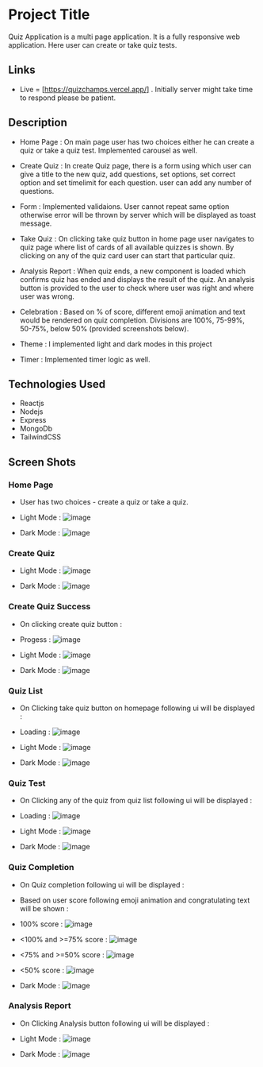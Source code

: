 # Project Title

Quiz Application is a multi page application. It is a fully responsive web application. Here user can create or take quiz tests.


## Links

* Live = [https://quizchamps.vercel.app/] . Initially server might take time to respond please be patient.


## Description

* Home Page : On main page user has two choices either he can create a quiz or take a quiz test. Implemented carousel as well.
  
* Create Quiz : In create Quiz page, there is a form using which user can give a title to the new quiz, add questions, set options, set correct option and set timelimit for each question. user can add any number of questions.

* Form : Implemented validaions. User cannot repeat same option otherwise error will be thrown by server which will be displayed as toast message.

* Take Quiz : On clicking take quiz button in home page user navigates to quiz page where list of cards of all available quizzes is shown. By clicking on any of the quiz card user can start that particular quiz.

* Analysis Report : When quiz ends, a new component is loaded which confirms quiz has ended and displays the result of the quiz. An analysis button is provided to the user to check where user was right and where user was wrong.

* Celebration : Based on % of score, different emoji animation and text would be rendered on quiz completion. Divisions are 100%, 75-99%, 50-75%, below 50% (provided screenshots below). 

* Theme : I implemented light and dark modes in this project

* Timer : Implemented timer logic as well.




## Technologies Used

* Reactjs
* Nodejs
* Express
* MongoDb
* TailwindCSS


## Screen Shots

### Home Page 

* User has two choices - create a quiz or take a quiz.
  
* Light Mode :
![image](https://github.com/user-attachments/assets/df79ab80-ee76-4cd7-bb39-61e95c6e969d)


* Dark Mode :
![image](https://github.com/user-attachments/assets/a147b44d-2b6a-4f02-ba3c-3f5122bd2450)



### Create Quiz

* Light Mode :
![image](https://github.com/user-attachments/assets/981df495-a0d8-42b4-ab30-f80c39d1272d)


* Dark Mode :
![image](https://github.com/user-attachments/assets/fa5d382c-5413-45ad-b0b3-cf71ea3e8d40)



### Create Quiz Success

* On clicking create quiz button :

* Progess :
![image](https://github.com/user-attachments/assets/03bd2ca9-613b-4abc-b940-54842130dc7e)


* Light Mode :
![image](https://github.com/user-attachments/assets/41794e55-d783-476b-bfb8-cfffdd6e478c)


* Dark Mode :
![image](https://github.com/user-attachments/assets/b895621f-2cca-4da0-92c1-26cc0ed9c1c5)



### Quiz List
* On Clicking take quiz button on homepage following ui will be displayed :

* Loading :
![image](https://github.com/user-attachments/assets/6c79e79c-5649-4517-8eb2-e2027e9df084)


* Light Mode :
![image](https://github.com/user-attachments/assets/a8be2658-7ac4-4c7b-9e3d-fa1547678399)


* Dark Mode :
![image](https://github.com/user-attachments/assets/3bf11504-3eab-4b33-bca9-153526272206)



### Quiz Test
* On Clicking any of the quiz from quiz list following ui will be displayed :

* Loading :
![image](https://github.com/user-attachments/assets/6d7de2b2-1c0c-4507-8739-ef8eb3e66a70)


* Light Mode :
![image](https://github.com/user-attachments/assets/34f274f6-4cb3-435d-8566-562b6b57953a)


* Dark Mode :
![image](https://github.com/user-attachments/assets/d7e41c12-df97-4ef1-8e55-5c2c61ab8e59)



### Quiz Completion
* On Quiz completion following ui will be displayed :

* Based on user score following emoji animation and congratulating text will be shown :

* 100% score :
![image](https://github.com/user-attachments/assets/92547a36-61b0-46ba-91a9-5f1d91dfb6b9)


* <100% and >=75% score :
![image](https://github.com/user-attachments/assets/175e76f8-e06e-4864-98fb-de5838143990)


* <75% and >=50% score :
![image](https://github.com/user-attachments/assets/8b70716f-e539-4ece-8c19-4946abcc51cb)


* <50% score :
![image](https://github.com/user-attachments/assets/78518c95-33b3-4a7e-9321-747cb5d03975)


* Dark Mode :
![image](https://github.com/user-attachments/assets/699860bb-3778-4f45-87f6-d651f651cda2)



### Analysis Report 
* On Clicking Analysis button following ui will be displayed :


* Light Mode :
![image](https://github.com/user-attachments/assets/deac65fa-535d-4fa0-b9de-9cf6962d2355)


* Dark Mode :
![image](https://github.com/user-attachments/assets/d47b7ea0-1cfc-41f8-899c-764109ec72e3)














  

  

